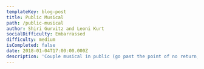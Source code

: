 ```yaml
---
templateKey: blog-post
title: Public Musical
path: /public-musical
author: Shiri Gurvitz and Leoni Kurt
socialDifficulty: Embarrassed
difficulty: medium
isCompleted: false
date: 2018-01-04T17:00:00.000Z
description: 'Couple musical in public (go past the point of no return, no backward glances)'
---
```


